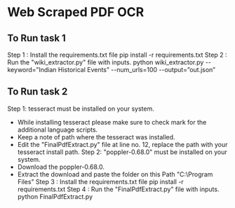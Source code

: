 # Web Scraped PDF OCR

## To Run task 1
Step 1 : Install the requirements.txt file
pip install -r requirements.txt
Step 2 : Run the "wiki_extractor.py" file with inputs.
python wiki_extractor.py --keyword=”Indian Historical Events” --num_urls=100 --output=”out.json”

## To Run task 2
Step 1: tesseract must be installed on your system.
- While installing tesseract please make sure to check mark for the additional language scripts.
- Keep a note of path where the tesseract was installed.
- Edit the "FinalPdfExtract.py" file at line no. 12, replace the path with your tesseract install path.
Step 2: "poppler-0.68.0" must be installed on your system.
- Download the poppler-0.68.0.
- Extract the download and paste the folder on this Path "C:\Program Files\"
Step 3 : Install the requirements.txt file
pip install -r requirements.txt
Step 4 : Run the "FinalPdfExtract.py" file with inputs.
python FinalPdfExtract.py 
